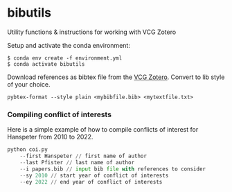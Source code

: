 # bibutils
Utility functions &amp; instructions for working with VCG Zotero

Setup and activate the conda environment:
```shell
$ conda env create -f environment.yml
$ conda activate bibutils
```

Download references as bibtex file from the [VCG Zotero](https://www.zotero.org/groups/4672801/vcg-papers/library).
Convert to lib style of your choice.

```shell
pybtex-format --style plain <mybibfile.bib> <mytextfile.txt>
```

### Compiling conflict of interests
Here is a simple example of how to compile conflicts of interest for Hanspeter from 2010 to 2022.

``` python
python coi.py
    --first Hanspeter // first name of author
    --last Pfister // last name of author
    --i papers.bib // input bib file with references to consider
    --sy 2010 // start year of conflict of interests
    --ey 2022 // end year of conflict of interests
```

